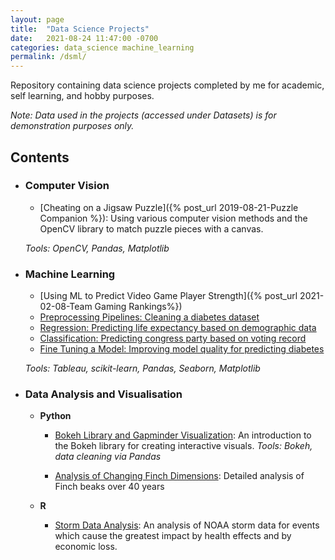 ```yaml
---
layout: page
title:  "Data Science Projects"
date:   2021-08-24 11:47:00 -0700
categories: data_science machine_learning
permalink: /dsml/
---
```

Repository containing data science projects completed by me for academic, self learning, and hobby purposes. 



_Note: Data used in the projects (accessed under Datasets) is for demonstration purposes only._

## Contents

- ### Computer Vision
	- [Cheating on a Jigsaw Puzzle]({% post_url 2019-08-21-Puzzle Companion %}): Using various computer vision methods and the OpenCV library to match puzzle pieces with a canvas.

	*Tools: OpenCV, Pandas, Matplotlib*

- ### Machine Learning

	- [Using ML to Predict Video Game Player Strength]({% post_url 2021-02-08-Team Gaming Rankings%})
	- [Preprocessing Pipelines: Cleaning a diabetes dataset](https://github.com/robertpiazza/ProfDev/blob/master/Jupyter%20Notebooks/Preprocessing_Pipelines.ipynb)
	- [Regression: Predicting life expectancy based on demographic data](https://github.com/robertpiazza/ProfDev/blob/master/Jupyter%20Notebooks/Regression%20with%20Scikit-Learn.ipynb)
	- [Classification: Predicting congress party based on voting record](https://github.com/robertpiazza/ProfDev/blob/master/Jupyter%20Notebooks/Classification%20with%20Scikit-learn.ipynb)
	- [Fine Tuning a Model: Improving model quality for predicting diabetes](https://github.com/robertpiazza/ProfDev/blob/master/Jupyter%20Notebooks/Fine%20Tuning%20a%20Model.ipynb)


	*Tools: Tableau, scikit-learn, Pandas, Seaborn, Matplotlib*


- ### Data Analysis and Visualisation
	- **Python**
		- [Bokeh Library and Gapminder Visualization](https://nbviewer.jupyter.org/github/robertpiazza/ProfDev/blob/master/Jupyter%20Notebooks/Interactive%20Data%20Visualization%20with%20Bokeh.ipynb): An introduction to the Bokeh library for creating interactive visuals.
		*Tools: Bokeh, data cleaning via Pandas*

        - [Analysis of Changing Finch Dimensions](https://github.com/robertpiazza/ProfessionalDevelopment/blob/master/Jupyter%20Notebooks/Gal%C3%A1pagos%20Finches.ipynb): Detailed analysis of Finch beaks over 40 years

	- **R**
		- [Storm Data Analysis](https://rpubs.com/piazzara88/148657): An analysis of NOAA storm data for events which cause the greatest impact by health effects and by economic loss.

